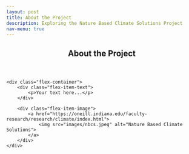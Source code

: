 ```yaml
---
layout: post
title: About the Project
description: Exploring the Nature Based Climate Solutions Project
nav-menu: true
---
```


<html>
<head>
  <style>
    .flex-container {
      display: flex;
      justify-content: space-between;
      align-items: center;
    }

    .flex-item-text {
      flex: 1;
      padding-right: 20px;
    }
    
    .flex-item-image {
      flex: 1;
    }

    .flex-item-image a img {
      max-width: 100%;
      height: auto;
    }
  </style>
</head>
<body>
    <!-- Banner -->
    <section id="banner" class="major">
        <div class="inner">
            <header class="major">
                <h1>About the Project</h1>
            </header>
            <div class="content">
                <ul class="actions">
                </ul>
            </div>
        </div>
    </section>

    <div class="flex-container">
        <div class="flex-item-text">
            <p>Your text here...</p>
        </div>

        <div class="flex-item-image">
            <a href="https://oneill.indiana.edu/faculty-research/research/climate/index.html">
                <img src="images/nbcs.jpeg" alt="Nature Based Climate Solutions">
            </a>
        </div>
    </div>
</body>
</html>
